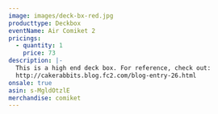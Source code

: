 ```yaml
---
image: images/deck-bx-red.jpg
producttype: Deckbox
eventName: Air Comiket 2
pricings:
  - quantity: 1
    price: 73
description: |-
  This is a high end deck box. For reference, check out:
  http://cakerabbits.blog.fc2.com/blog-entry-26.html
onsale: true
asin: s-MgldOtzlE
merchandise: comiket
---
```

